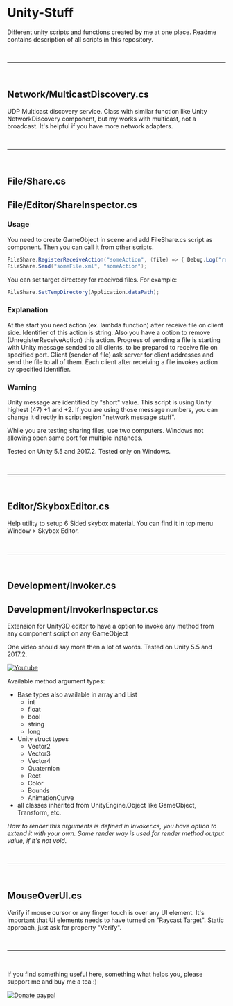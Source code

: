 # Unity-Stuff
Different unity scripts and functions created by me at one place. Readme contains description of all scripts in this repository.

<br>

***

<br>

## Network/MulticastDiscovery.cs
UDP Multicast discovery service. Class with similar function like Unity NetworkDiscovery component, but my works with multicast, not a broadcast. It's helpful if you have more network adapters.

<br>

***

<br>

## File/Share.cs
## File/Editor/ShareInspector.cs

### Usage
You need to create GameObject in scene and add FileShare.cs script as component. Then you can call it from other scripts.

```c#
FileShare.RegisterReceiveAction("someAction", (file) => { Debug.Log("received file: " + file); });
FileShare.Send("someFile.xml", "someAction");
```

You can set target directory for received files. For example:
```c#
FileShare.SetTempDirectory(Application.dataPath);
```

### Explanation
At the start you need action (ex. lambda function) after receive file on client side. Identifier of this action is string. Also you have a option to remove (UnregisterReceiveAction) this action. Progress of sending a file is starting with Unity message sended to all clients, to be prepared to receive file on specified port. Client (sender of file) ask server for client addresses and send the file to all of them. Each client after receiving a file invokes action by specified identifier.

### Warning
Unity message are identified by "short" value. This script is using Unity highest (47) +1 and +2. If you are using those message numbers, you can change it directly in script region "network message stuff".

While you are testing sharing files, use two computers. Windows not allowing open same port for multiple instances.

Tested on Unity 5.5 and 2017.2. Tested only on Windows.

<br>

***

<br>

## Editor/SkyboxEditor.cs
Help utility to setup 6 Sided skybox material. You can find it in top menu Window > Skybox Editor.

<br>

***

<br>

## Development/Invoker.cs
## Development/InvokerInspector.cs
Extension for Unity3D editor to have a option to invoke any method from any component script on any GameObject

One video should say more then a lot of words. Tested on Unity 5.5 and 2017.2.

[![Youtube](http://img.youtube.com/vi/JZ4mGmtQTvA/0.jpg)](http://www.youtube.com/watch?v=JZ4mGmtQTvA)

Available method argument types:
* Base types also available in array and List
  * int
  * float
  * bool
  * string
  * long
* Unity struct types
  * Vector2
  * Vector3
  * Vector4
  * Quaternion
  * Rect
  * Color
  * Bounds
  * AnimationCurve
* all classes inherited from UnityEngine.Object like GameObject, Transform, etc.

_How to render this arguments is defined in Invoker.cs, you have option to extend it with your own. Same render way is used for render method output value, if it's not void._

<br>

***

<br>

## MouseOverUI.cs
Verify if mouse cursor or any finger touch is over any UI element. It's important that UI elements needs to have turned on "Raycast Target". Static approach, just ask for property "Verify".

<br>

***

<br>

If you find something useful here, something what helps you, please support me and buy me a tea :)

[![Donate paypal](https://www.paypalobjects.com/en_US/i/btn/btn_donateCC_LG.gif)](https://www.paypal.me/MichalStefanak)
